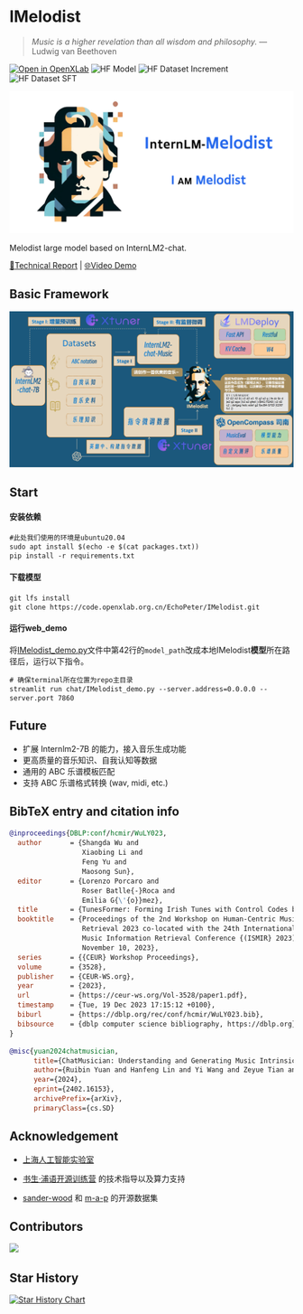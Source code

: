 # IMelodist

> _Music is a higher revelation than all wisdom and philosophy._ — Ludwig van Beethoven

[![Open in OpenXLab](https://cdn-static.openxlab.org.cn/header/openxlab_models.svg)](https://openxlab.org.cn/models/detail/EchoPeter/IMelodist)
![HF Model](https://img.shields.io/badge/Models-Models?style=flat&logoColor=%235c5c5c&label=%F0%9F%A4%97Huggingface&color=%23d9b125&link=https%3A%2F%2Fhuggingface.co%2Fdatasets%2FPommesPeter%2Fimelodist-sft)
![HF Dataset Increment](https://img.shields.io/badge/Datasets(increment)-Datasets?style=flat&logoColor=%235c5c5c&label=%F0%9F%A4%97Huggingface&color=%23d9b125&link=https%3A%2F%2Fhuggingface.co%2Fdatasets%2FPommesPeter%2Fimelodist-increment)
![HF Dataset SFT](https://img.shields.io/badge/Datasets(sft)-Datasets?style=flat&logoColor=%235c5c5c&label=%F0%9F%A4%97Huggingface&color=%23d9b125&link=https%3A%2F%2Fhuggingface.co%2Fdatasets%2FPommesPeter%2Fimelodist-sft)

<img src="./assets/banner.png"/>

Melodist large model based on InternLM2-chat. 

[📖Technical Report](assets/TechnicalReport/) |
[🌐Video Demo](https://www.bilibili.com/video/BV13j421o7nZ/?spm_id_from=333.999.0.0&vd_source=ed4c533bf4cce5e0d0329d8c60182037)  

## Basic Framework
<img src="./assets/framework.png"/>

## Start
#### 安装依赖
```
#此处我们使用的环境是ubuntu20.04
sudo apt install $(echo -e $(cat packages.txt))
pip install -r requirements.txt
```
#### 下载模型
```
git lfs install
git clone https://code.openxlab.org.cn/EchoPeter/IMelodist.git
```
#### 运行web_demo
将[IMelodist_demo.py](https://github.com/GuoYiFantastic/IMelodist/blob/main/chat/IMelodist_demo.py)文件中第42行的`model_path`改成本地IMelodist**模型**所在路径后，运行以下指令。
```
# 确保terminal所在位置为repo主目录
streamlit run chat/IMelodist_demo.py --server.address=0.0.0.0 --server.port 7860
```

## Future

- 扩展 Internlm2-7B 的能力，接入音乐生成功能
- 更高质量的音乐知识、自我认知等数据
- 通用的 ABC 乐谱模板匹配
- 支持 ABC 乐谱格式转换 (wav, midi, etc.)

## BibTeX entry and citation info

```bibtex
@inproceedings{DBLP:conf/hcmir/WuLY023,
  author       = {Shangda Wu and
                  Xiaobing Li and
                  Feng Yu and
                  Maosong Sun},
  editor       = {Lorenzo Porcaro and
                  Roser Batlle{-}Roca and
                  Emilia G{\'{o}}mez},
  title        = {TunesFormer: Forming Irish Tunes with Control Codes by Bar Patching},
  booktitle    = {Proceedings of the 2nd Workshop on Human-Centric Music Information
                  Retrieval 2023 co-located with the 24th International Society for
                  Music Information Retrieval Conference {(ISMIR} 2023), Milan, Italy,
                  November 10, 2023},
  series       = {{CEUR} Workshop Proceedings},
  volume       = {3528},
  publisher    = {CEUR-WS.org},
  year         = {2023},
  url          = {https://ceur-ws.org/Vol-3528/paper1.pdf},
  timestamp    = {Tue, 19 Dec 2023 17:15:12 +0100},
  biburl       = {https://dblp.org/rec/conf/hcmir/WuLY023.bib},
  bibsource    = {dblp computer science bibliography, https://dblp.org}
}
```
```bibtex
@misc{yuan2024chatmusician,
      title={ChatMusician: Understanding and Generating Music Intrinsically with LLM}, 
      author={Ruibin Yuan and Hanfeng Lin and Yi Wang and Zeyue Tian and Shangda Wu and Tianhao Shen and Ge Zhang and Yuhang Wu and Cong Liu and Ziya Zhou and Ziyang Ma and Liumeng Xue and Ziyu Wang and Qin Liu and Tianyu Zheng and Yizhi Li and Yinghao Ma and Yiming Liang and Xiaowei Chi and Ruibo Liu and Zili Wang and Pengfei Li and Jingcheng Wu and Chenghua Lin and Qifeng Liu and Tao Jiang and Wenhao Huang and Wenhu Chen and Emmanouil Benetos and Jie Fu and Gus Xia and Roger Dannenberg and Wei Xue and Shiyin Kang and Yike Guo},
      year={2024},
      eprint={2402.16153},
      archivePrefix={arXiv},
      primaryClass={cs.SD}
```
## Acknowledgement

+ [上海人工智能实验室](https://www.shlab.org.cn)
  
+ [书生·浦语开源训练营](https://github.com/InternLM) 的技术指导以及算力支持

+ [sander-wood](https://huggingface.co/datasets/sander-wood) 和 [m-a-p](https://huggingface.co/m-a-p) 的开源数据集
## Contributors

<a href = "https://github.com/GuoYiFantastic/InternLM2-Beethoven/graphs/contributors">
  <img src = "https://contrib.rocks/image?repo=GuoYiFantastic/InternLM2-Beethoven"/>
</a>

## Star History

[![Star History Chart](https://api.star-history.com/svg?repos=GuoYiFantastic/IMelodist&type=Date)](https://star-history.com/#GuoYiFantastic/IMelodist&Date)
